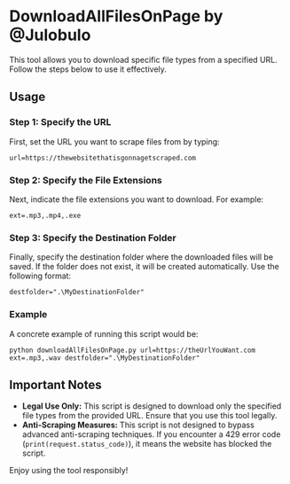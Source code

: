 # DownloadAllFilesOnPage by @Julobulo

This tool allows you to download specific file types from a specified URL. Follow the steps below to use it effectively.

## Usage

### Step 1: Specify the URL

First, set the URL you want to scrape files from by typing:
```
url=https://thewebsitethatisgonnagetscraped.com
```

### Step 2: Specify the File Extensions

Next, indicate the file extensions you want to download. For example:
```
ext=.mp3,.mp4,.exe
```

### Step 3: Specify the Destination Folder

Finally, specify the destination folder where the downloaded files will be saved. If the folder does not exist, it will be created automatically. Use the following format:
```
destfolder=".\MyDestinationFolder"
```

### Example

A concrete example of running this script would be:
```
python downloadAllFilesOnPage.py url=https://theUrlYouWant.com ext=.mp3,.wav destfolder=".\MyDestinationFolder"
```

## Important Notes

- **Legal Use Only:** This script is designed to download only the specified file types from the provided URL. Ensure that you use this tool legally.
- **Anti-Scraping Measures:** This script is not designed to bypass advanced anti-scraping techniques. If you encounter a 429 error code (`print(request.status_code)`), it means the website has blocked the script. 

Enjoy using the tool responsibly!